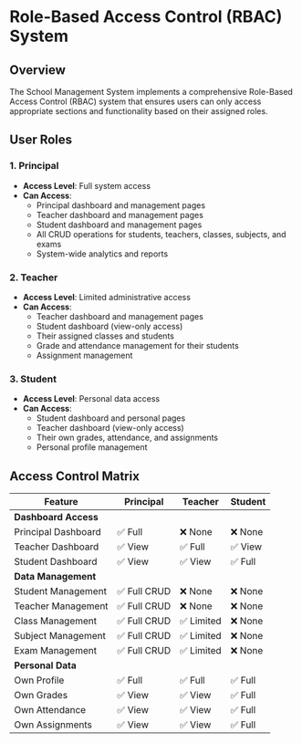 # Role-Based Access Control (RBAC) System

## Overview

The School Management System implements a comprehensive Role-Based Access Control (RBAC) system that ensures users can only access appropriate sections and functionality based on their assigned roles.

## User Roles

### 1. Principal

- **Access Level**: Full system access
- **Can Access**:
  - Principal dashboard and management pages
  - Teacher dashboard and management pages
  - Student dashboard and management pages
  - All CRUD operations for students, teachers, classes, subjects, and exams
  - System-wide analytics and reports

### 2. Teacher

- **Access Level**: Limited administrative access
- **Can Access**:
  - Teacher dashboard and management pages
  - Student dashboard (view-only access)
  - Their assigned classes and students
  - Grade and attendance management for their students
  - Assignment management

### 3. Student

- **Access Level**: Personal data access
- **Can Access**:
  - Student dashboard and personal pages
  - Teacher dashboard (view-only access)
  - Their own grades, attendance, and assignments
  - Personal profile management

## Access Control Matrix

| Feature              | Principal    | Teacher    | Student |
| -------------------- | ------------ | ---------- | ------- |
| **Dashboard Access** |
| Principal Dashboard  | ✅ Full      | ❌ None    | ❌ None |
| Teacher Dashboard    | ✅ View      | ✅ Full    | ✅ View |
| Student Dashboard    | ✅ View      | ✅ View    | ✅ Full |
| **Data Management**  |
| Student Management   | ✅ Full CRUD | ❌ None    | ❌ None |
| Teacher Management   | ✅ Full CRUD | ❌ None    | ❌ None |
| Class Management     | ✅ Full CRUD | ✅ Limited | ❌ None |
| Subject Management   | ✅ Full CRUD | ✅ Limited | ❌ None |
| Exam Management      | ✅ Full CRUD | ✅ Limited | ❌ None |
| **Personal Data**    |
| Own Profile          | ✅ Full      | ✅ Full    | ✅ Full |
| Own Grades           | ✅ View      | ✅ View    | ✅ Full |
| Own Attendance       | ✅ View      | ✅ View    | ✅ Full |
| Own Assignments      | ✅ View      | ✅ View    | ✅ Full |
